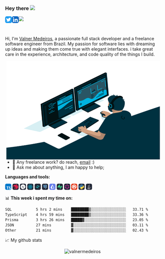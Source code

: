 ### Hey there <img src="https://media.giphy.com/media/hvRJCLFzcasrR4ia7z/giphy.gif" width="25px">
<a href="https://twitter.com/valnermedeiros">
  <img align="left" alt="Valner Medeiros | Twitter" width="22px" src="https://raw.githubusercontent.com/tandpfun/skill-icons/main/icons/Twitter.svg" />
</a>
<a href="https://www.linkedin.com/in/valner-medeiros/">
  <img align="left" alt="Valner Medeiros LinkedIN" width="22px" src="https://raw.githubusercontent.com/tandpfun/skill-icons/main/icons/LinkedIn.svg" />
</a>

![](https://visitor-badge.glitch.me/badge?page_id=valnermedeiros.valnermedeiros)

<br />

Hi, I'm [Valner Medeiros](https://github.com/valnermedeiros), a passionate full stack developer and a freelance software engineer from Brazil. My passion for software lies with dreaming up ideas and making them come true with elegant interfaces. i take great care in the experience, architecture, and code quality of the things I build.

  <img align="right" alt="GIF" src="https://raw.githubusercontent.com/valnermedeiros/valnermedeiros/master/code.gif?raw=true" width="500" height="320" />
  
- 💼 Any freelance work? do reach, [email](mailto:valner.coding@gmail.com) :)
- 💬 Ask me about anything, I am happy to help;

**Languages and tools:**  

<code><img height="20" src="https://raw.githubusercontent.com/tandpfun/skill-icons/main/icons/TypeScript.svg"></code>
<code><img height="20" src="https://raw.githubusercontent.com/tandpfun/skill-icons/main/icons/NestJS-Dark.svg"></code>
<code><img height="20" src="https://raw.githubusercontent.com/tandpfun/skill-icons/main/icons/NextJS-Dark.svg"></code>
<code><img height="20" src="https://raw.githubusercontent.com/tandpfun/skill-icons/main/icons/React-Dark.svg"></code>
<code><img height="20" src="https://raw.githubusercontent.com/tandpfun/skill-icons/main/icons/TailwindCSS-Dark.svg"></code>
<code><img height="20" src="https://raw.githubusercontent.com/tandpfun/skill-icons/main/icons/PostgreSQL-Dark.svg"></code>
<code><img height="20" src="https://raw.githubusercontent.com/tandpfun/skill-icons/main/icons/Prisma.svg"></code>
<code><img height="20" src="https://raw.githubusercontent.com/tandpfun/skill-icons/main/icons/Supabase-Dark.svg"></code>
<code><img height="20" src="https://raw.githubusercontent.com/tandpfun/skill-icons/main/icons/GraphQL-Dark.svg"></code>
<code><img height="20" src="https://raw.githubusercontent.com/tandpfun/skill-icons/main/icons/Rust.svg"></code>
<code><img height="20" src="https://raw.githubusercontent.com/tandpfun/skill-icons/main/icons/Python-Dark.svg"></code>
<code><img height="20" src="https://raw.githubusercontent.com/tandpfun/skill-icons/main/icons/Java-Dark.svg"></code>


📊 **This week i spent my time on:**
<!--START_SECTION:waka-->

```txt
SQL           5 hrs 2 mins    ████████▒░░░░░░░░░░░░░░░░   33.71 %
TypeScript    4 hrs 59 mins   ████████▒░░░░░░░░░░░░░░░░   33.36 %
Prisma        3 hrs 26 mins   █████▓░░░░░░░░░░░░░░░░░░░   23.05 %
JSON          27 mins         ▓░░░░░░░░░░░░░░░░░░░░░░░░   03.11 %
Other         21 mins         ▓░░░░░░░░░░░░░░░░░░░░░░░░   02.43 %
```

<!--END_SECTION:waka-->

📈 My github stats

<p align="center"> <img src="https://github-readme-stats.vercel.app/api?username=valnermedeiros&show_icons=true&theme=gotham" alt="valnermedeiros" />
